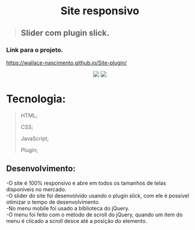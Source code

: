 <h1 align="center">Site responsivo</h1>

>
> ## Slider com plugin slick.
> 



### Link para o projeto.
https://wallace-nascimento.github.io/Site-plugin/

<div align="center">
 <img src="https://user-images.githubusercontent.com/87508400/151849011-9971887a-0da7-458c-9dc2-3e5bbc303c21.JPG"/>
<img src="https://user-images.githubusercontent.com/87508400/151848955-898cf7c9-614b-49f9-9836-859c446d6afc.JPG"/>

</div>

# Tecnologia:

> HTML; <br/> 
> 
> CSS; <br/>
> 
> JavaScript;
> 
> Plugin;


 ## Desenvolvimento:
 
-O site é 100% responsivo e abre em todos os tamanhos de telas disponíveis no mercado. <br />
-O slider do site foi desenvolvido usando o plugin slick, com ele é possível otimizar o tempo de desenvolvimento. <br />
-No menu mobile foi usado a biblioteca do jQuery. <br />
-O menu foi feito com o método de scroll do jQuery, quando um item do menu é clicado a scroll desce até a posição do elemento.
